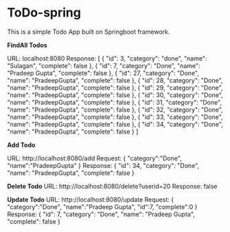 # ToDo-spring


This is a simple Todo App built on Springboot framework.


**FindAll Todos**

URL: localhost:8080
Response:
[
    {
        "id": 3,
        "category": "done",
        "name": "Sulagan",
        "complete": false
    },
    {
        "id": 7,
        "category": "Done",
        "name": "Pradeep Gupta",
        "complete": false
    },
    {
        "id": 27,
        "category": "Done",
        "name": "PradeepGupta",
        "complete": false
    },
    {
        "id": 28,
        "category": "Done",
        "name": "PradeepGupta",
        "complete": false
    },
    {
        "id": 29,
        "category": "Done",
        "name": "PradeepGupta",
        "complete": false
    },
    {
        "id": 30,
        "category": "Done",
        "name": "PradeepGupta",
        "complete": false
    },
    {
        "id": 31,
        "category": "Done",
        "name": "PradeepGupta",
        "complete": false
    },
    {
        "id": 32,
        "category": "Done",
        "name": "PradeepGupta",
        "complete": false
    },
    {
        "id": 33,
        "category": "Done",
        "name": "PradeepGupta",
        "complete": false
    },
    {
        "id": 34,
        "category": "Done",
        "name": "PradeepGupta",
        "complete": false
    }
]


**Add Todo**

URL: http://localhost:8080/add
Request:
  {
	"category":"Done",
	"name":"PradeepGupta"
  }
Response:
  {
    "id": 34,
    "category": "Done",
    "name": "PradeepGupta",
    "complete": false
  }


**Delete Todo**
URL: http://localhost:8080/delete?userid=20
Response:
  false
  
  **Update Todo**
URL: http://localhost:8080/update
Request:
  {
	"category":"Done",
	"name":"Pradeep Gupta",
	"id":7,
	"complete":0
  }
Response:
  {
    "id": 7,
    "category": "Done",
    "name": "Pradeep Gupta",
    "complete": false
  }
